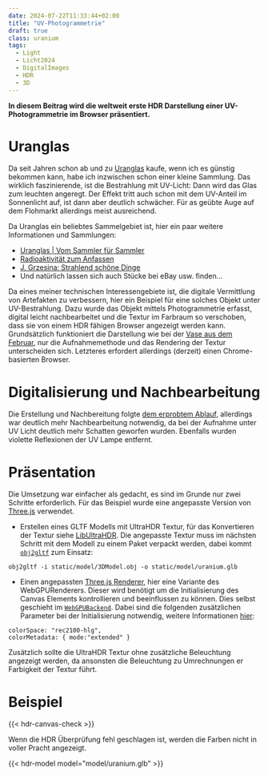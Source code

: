 ```yaml
---
date: 2024-07-22T11:33:44+02:00
title: "UV-Photogrammetrie"
draft: true
class: uranium
tags:
  - Light
  - Licht2024
  - DigitalImages
  - HDR
  - 3D
---
```


**In diesem Beitrag wird die weltweit erste HDR Darstellung einer UV-Photogrammetrie im Browser präsentiert.**
<!--more-->

# Uranglas

Da seit Jahren schon ab und zu [Uranglas](https://de.wikipedia.org/wiki/Uranglas) kaufe, wenn ich es günstig bekommen kann, habe ich inzwischen schon einer kleine Sammlung. Das wirklich faszinierende, ist die Bestrahlung mit UV-Licht: Dann wird das Glas zum leuchten angeregt. Der Effekt tritt auch schon mit dem UV-Anteil im Sonnenlicht auf, ist dann aber deutlich schwächer. Für as geübte Auge auf dem Flohmarkt allerdings meist ausreichend.

Da Uranglas ein beliebtes Sammelgebiet ist, hier ein paar weitere Informationen und Sammlungen:
* [Uranglas | Vom Sammler für Sammler](https://www.uranglas.ch/)
* [Radioaktivität zum Anfassen](https://www.radioaktivitaet-zum-anfassen.com/uranglas-mehr/photogalerie-urangl%C3%A4ser/)
* [J. Grzesina: Strahlend schöne Dinge](https://www.grzesina.de/radioakt/dinge.htm)
* Und natürlich lassen sich auch Stücke bei eBay usw. finden...

Da eines meiner technischen Interessengebiete ist, die digitale Vermittlung von Artefakten zu verbessern, hier ein Beispiel für eine solches Objekt unter UV-Bestrahlung. Dazu wurde das Objekt mittels Photogrammetrie erfasst, digital leicht nachbearbeitet und die Textur im Farbraum so verschoben, dass sie von einem HDR fähigen Browser angezeigt werden kann. Grundsätzlich funktioniert die Darstellung wie bei der [Vase aus dem Februar](/post/3d-model), nur die Aufnahmemethode und das Rendering der Textur unterscheiden sich. Letzteres erfordert allerdings (derzeit) einen Chrome-basierten Browser.

# Digitalisierung und Nachbearbeitung
Die Erstellung und Nachbereitung folgte [dem erprobtem Ablauf](/post/3d-models/), allerdings war deutlich mehr Nachbearbeitung notwendig, da bei der Aufnahme unter UV Licht deutlich mehr Schatten geworfen wurden. Ebenfalls wurden violette Reflexionen der UV Lampe entfernt.

# Präsentation

Die Umsetzung war einfacher als gedacht, es sind im Grunde nur zwei Schritte erforderlich. Für das Beispiel wurde eine angepasste Version von [Three.js](https://threejs.org/) verwendet.
* Erstellen eines GLTF Modells mit UltraHDR Textur, für das Konvertieren der Textur siehe [LibUltraHDR](/post/ultrahdr/). Die angepasste Textur muss im nächsten Schritt mit dem Modell zu einem Paket verpackt werden, dabei kommt [`obj2gltf`](https://github.com/CesiumGS/obj2gltf) zum Einsatz:

```
obj2gltf -i static/model/3DModel.obj -o static/model/uranium.glb
```

* Einen angepassten [Three.js Renderer](https://github.com/mrdoob/three.js/blob/master/examples/jsm/renderers/webgpu/WebGPURenderer.js), hier eine Variante des WebGPURenderers. Dieser wird benötigt um die Initialisierung des Canvas Elements kontrollieren und beeinflussen zu können. Dies selbst geschieht im [`WebGPUBackend`](https://github.com/mrdoob/three.js/blob/master/examples/jsm/renderers/webgpu/WebGPUBackend.js). Dabei sind die folgenden zusätzlichen Parameter bei der Initialisierung notwendig, weitere Informationen [hier](https://github.com/ccameron-chromium/webgpu-hdr/blob/main/EXPLAINER.md#example-use):
```
colorSpace: "rec2100-hlg",
colorMetadata: { mode:"extended" }
```

Zusätzlich sollte die UltraHDR Textur ohne zusätzliche Beleuchtung angezeigt werden, da ansonsten die Beleuchtung zu Umrechnungen er Farbigkeit der Textur führt.

# Beispiel

{{< hdr-canvas-check >}}

Wenn die HDR Überprüfung fehl geschlagen ist, werden die Farben nicht in voller Pracht angezeigt.

{{< hdr-model model="model/uranium.glb" >}}
